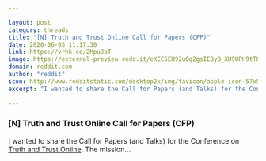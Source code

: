 ```yaml
---

layout: post
category: threads
title: "[N] Truth and Trust Online Call for Papers (CFP)"
date: 2020-06-03 11:17:30
link: https://vrhk.co/2MpuJoT
image: https://external-preview.redd.it/cKCC5EH92uOq2gsIE8yB_XH9UPH9tTPkihw_fwZ3fCE.jpg?width=200&height=104.712041885&auto=webp&crop=200:104.712041885,smart&s=34bcaa93a9f8ceeace2cf59cc024dc32506d1ffd
domain: reddit.com
author: "reddit"
icon: http://www.redditstatic.com/desktop2x/img/favicon/apple-icon-57x57.png
excerpt: "I wanted to share the Call for Papers (and Talks) for the Conference on [Truth and Trust Online](<https://truthandtrustonline.com/>). The mission..."

---
```


### [N] Truth and Trust Online Call for Papers (CFP)

I wanted to share the Call for Papers (and Talks) for the Conference on [Truth and Trust Online](<https://truthandtrustonline.com/>). The mission...